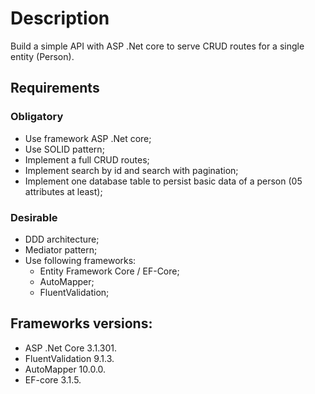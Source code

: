 # Description

Build a simple API with ASP .Net core to serve CRUD routes for a single entity (Person).

## Requirements

### Obligatory

- Use framework ASP .Net core;
- Use SOLID pattern;
- Implement a full CRUD routes;
- Implement search by id and search with pagination;
- Implement one database table to persist basic data of a person (05 attributes at least);

### Desirable

- DDD architecture;
- Mediator pattern;
- Use following frameworks:
	- Entity Framework Core / EF-Core;
	- AutoMapper;
	- FluentValidation;

## Frameworks versions: 

- ASP .Net Core 3.1.301.
- FluentValidation 9.1.3.
- AutoMapper 10.0.0.
- EF-core 3.1.5.